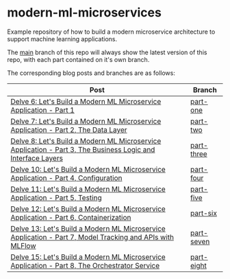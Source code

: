 # modern-ml-microservices
Example repository of how to build a modern microservice architecture to support machine learning applications.

The [main](https://github.com/DataDelver/modern-ml-microservices) branch of this repo will always show the latest version of this repo, with each part contained on it's own branch.

The corresponding blog posts and branches are as follows:

| Post | Branch |
| ----------- | ----------- |
| [Delve 6: Let's Build a Modern ML Microservice Application - Part 1](https://www.datadelver.com/software%20engineering/2025/01/26/ml-micro-part-one.html) | [part-one](https://github.com/DataDelver/modern-ml-microservices/tree/part-one) |
| [Delve 7: Let's Build a Modern ML Microservice Application - Part 2, The Data Layer](https://www.datadelver.com/software%20engineering/2025/02/05/ml-micro-part-two.html) | [part-two](https://github.com/DataDelver/modern-ml-microservices/tree/part-two) |
| [Delve 8: Let's Build a Modern ML Microservice Application - Part 3, The Business Logic and Interface Layers](https://www.datadelver.com/software%20engineering/2025/02/16/ml-micro-part-three.html) | [part-three](https://github.com/DataDelver/modern-ml-microservices/tree/part-three) |
| [Delve 10: Let's Build a Modern ML Microservice Application - Part 4, Configuration](https://www.datadelver.com/2025/03/25/delve-10-lets-build-a-modern-ml-microservice-application---part-4-configuration.html) | [part-four](https://github.com/DataDelver/modern-ml-microservices/tree/part-four) |
| [Delve 11: Let's Build a Modern ML Microservice Application - Part 5, Testing](https://www.datadelver.com/2025/04/13/delve-11-lets-build-a-modern-ml-microservice-application---part-5-testing.html) | [part-five](https://github.com/DataDelver/modern-ml-microservices/tree/part-five) |
| [Delve 12: Let's Build a Modern ML Microservice Application - Part 6, Containerization](https://www.datadelver.com/2025/05/03/delve-12-lets-build-a-modern-ml-microservice-application---part-6-containerization.html) | [part-six](https://github.com/DataDelver/modern-ml-microservices/tree/part-six) |
| [Delve 13: Let's Build a Modern ML Microservice Application - Part 7, Model Tracking and APIs with MLFlow](https://www.datadelver.com/2025/06/01/delve-13-lets-build-a-modern-ml-microservice-application---part-7-model-tracking-and-apis-with-mlflow.html) | [part-seven](https://github.com/DataDelver/modern-ml-microservices/tree/part-seven) |
| [Delve 15: Let's Build a Modern ML Microservice Application - Part 8, The Orchestrator Service](https://www.datadelver.com/2025/08/17/delve-15-lets-build-a-modern-ml-microservice-application---part-8-the-orchestrator-service.html) | [part-eight](https://github.com/DataDelver/modern-ml-microservices/tree/part-seven) |

